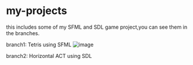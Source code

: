 # my-projects
this includes some of my SFML and SDL game project,you can see them in the branches.

branch1:
Tetris     using SFML
![image](https://github.com/FrankWang606/Tetris-and-Horizontal-ACT-2-branches-/blob/FrankWang606-Tetris/effects%20preview/3.jpg)

branch2:
Horizontal ACT   using SDL
